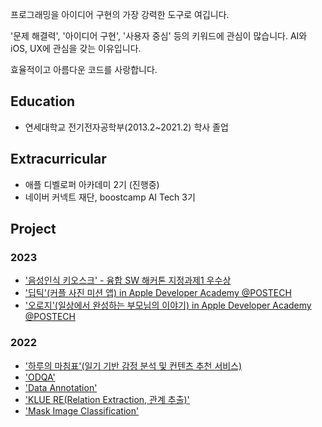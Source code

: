 프로그래밍을 아이디어 구현의 가장 강력한 도구로 여깁니다.

'문제 해결력', '아이디어 구현', '사용자 중심' 등의 키워드에 관심이 많습니다. AI와 iOS, UX에 관심을 갖는 이유입니다.

효율적이고 아름다운 코드를 사랑합니다.

## Education
- 연세대학교 전기전자공학부(2013.2~2021.2) 학사 졸업

## Extracurricular
- 애플 디벨로퍼 아카데미 2기 (진행중)
- 네이버 커넥트 재단, boostcamp AI Tech 3기

## Project
### 2023
- ['음성인식 키오스크' - 융합 SW 해커톤 지정과제1 우수상](https://github.com/Deepple-ADA/SaE.KIOSK)
- ['딥틱'(커플 사진 미션 앱) in Apple Developer Academy @POSTECH](https://github.com/DeveloperAcademy-POSTECH/MC3-Team8-Aing)
- ['오로지'(일상에서 완성하는 부모님의 이야기) in Apple Developer Academy @POSTECH](https://github.com/DeveloperAcademy-POSTECH/2023-MC2-A-TEAM11-HYOZA)

### 2022
- ['하루의 마침표'(일기 기반 감정 분석 및 컨텐츠 추천 서비스)](https://github.com/boostcampaitech3/final-project-level3-nlp-01)
- ['ODQA'](https://github.com/ivorrr987/level2-mrc-level2-nlp-01)
- ['Data Annotation'](https://github.com/ivorrr987/bcai_lv2_pstage_data)
- ['KLUE RE(Relation Extraction, 관계 추출)'](https://github.com/ivorrr987/level2-klue-level2-nlp-01)
- ['Mask Image Classification'](https://github.com/ivorrr987/level1-image-classification-level1-nlp-01)
